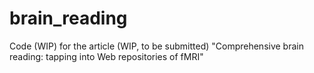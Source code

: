 # brain_reading
Code (WIP) for the article (WIP, to be submitted) "Comprehensive brain reading:  tapping into Web repositories of fMRI"
